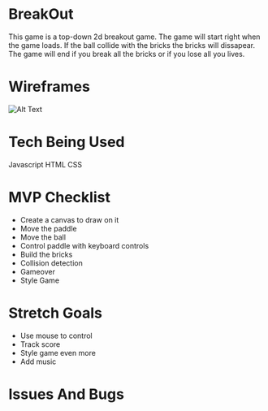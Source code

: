 # BreakOut
This game is a top-down 2d breakout game. The game will start right when the game loads. If the ball collide with the     bricks the bricks will dissapear. The game will end if you break all the bricks or if you lose all you lives. 

# Wireframes
  ![Alt Text](/images/0.png)
   

# Tech Being Used
  Javascript
  HTML
  CSS

# MVP Checklist
  - Create a canvas to draw on it 
  - Move the paddle
  - Move the ball
  - Control paddle with keyboard controls
  - Build the bricks 
  - Collision detection
  - Gameover
  - Style Game

# Stretch Goals
  - Use mouse to control
  - Track score
  - Style game even more
  - Add music 

# Issues And Bugs





